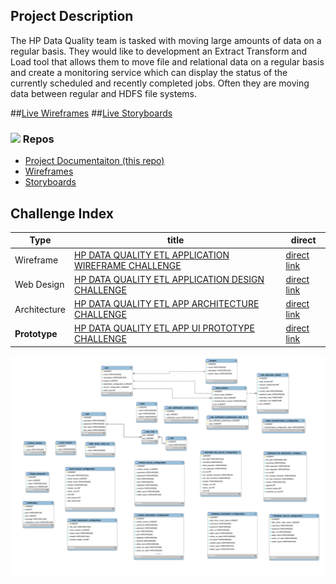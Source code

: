 ## Project Description

The HP Data Quality team is tasked with moving large amounts of data on a regular basis.  They would like to development an Extract Transform and Load tool that allows them to move file and relational data on a regular basis and create a monitoring service which can display the status of the currently scheduled and recently completed jobs.  Often they are moving data between regular and HDFS file systems.

##[Live Wireframes](https://topcoderinc.github.io/HP-Data-Quality-ETL-Wireframes/#g=1&p=login)
##[Live Storyboards](https://topcoderinc.github.io/HP-Data-Quality-ETL-storyboards/)

### ![](https://assets-cdn.github.com/favicon.ico)  Repos
 * [Project Documentaiton (this repo)](https://github.com/topcoderinc/HP-Data-Quality-ETL-project)
 * [Wireframes ](https://github.com/topcoderinc/HP-Data-Quality-ETL-wireframes)
 * [Storyboards ](https://github.com/topcoderinc/HP-Data-Quality-ETL-storyboards)


## Challenge Index
| Type | title | direct |
|-----|-------|---------|
|Wireframe| [HP DATA QUALITY ETL APPLICATION WIREFRAME CHALLENGE ](https://www.topcoder.com/challenge-details/30055286/?type=design&noncache=true) | [direct link ](https://www.topcoder.com/direct/contest/detail.action?projectId=30055286)|
|Web Design| [HP DATA QUALITY ETL APPLICATION DESIGN CHALLENGE](https://www.topcoder.com/challenge-details/30055649/?type=design&noncache=true) | [direct link](https://www.topcoder.com/direct/contest/detail.action?projectId=30055649)
|Architecture|[HP DATA QUALITY ETL APP ARCHITECTURE CHALLENGE](https://www.topcoder.com/challenge-details/30056613/?type=develop&noncache=true)| [direct link](https://www.topcoder.com/direct/contest/detail.action?projectId=30056613)
|**Prototype**|[HP DATA QUALITY ETL APP UI PROTOTYPE CHALLENGE](https://www.topcoder.com/challenge-details/30056711/?type=develop&noncache=true)|[direct link](https://www.topcoder.com/direct/contest/detail.action?projectId=30056711)

![](/architecture/ERD.svg)
